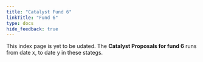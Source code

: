 ```yaml
---
title: "Catalyst Fund 6"
linkTitle: "Fund 6"
type: docs
hide_feedback: true
---
```


This index page is yet to be udated. 
The **Catalyst Proposals for fund 6** runs from date x, to date y in these stategs.
